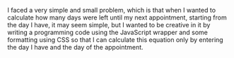 I faced a very simple and small problem, which is that when I wanted to calculate how many days were left until my next appointment,
starting from the day I have, it may seem simple, but I wanted to be creative in it by writing a programming code using the JavaScript wrapper
and some formatting using CSS so that I can calculate this equation only by entering the day I have and the day of the appointment.
